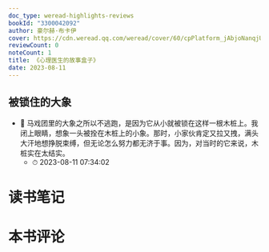 ```yaml
---
doc_type: weread-highlights-reviews
bookId: "3300042092"
author: 豪尔赫·布卡伊
cover: https://cdn.weread.qq.com/weread/cover/60/cpPlatform_jAbjoNanqjUbTWUefe4eJs/t7_cpPlatform_jAbjoNanqjUbTWUefe4eJs.jpg
reviewCount: 0
noteCount: 1
title: 《心理医生的故事盒子》
date: 2023-08-11
---
```



## 被锁住的大象


- 📌 马戏团里的大象之所以不逃跑，是因为它从小就被锁在这样一根木桩上。我闭上眼睛，想象一头被拴在木桩上的小象。那时，小家伙肯定又拉又拽，满头大汗地想挣脱束缚，但无论怎么努力都无济于事。因为，对当时的它来说，木桩实在太结实。 
    - ⏱ 2023-08-11 07:34:02 

# 读书笔记


# 本书评论
